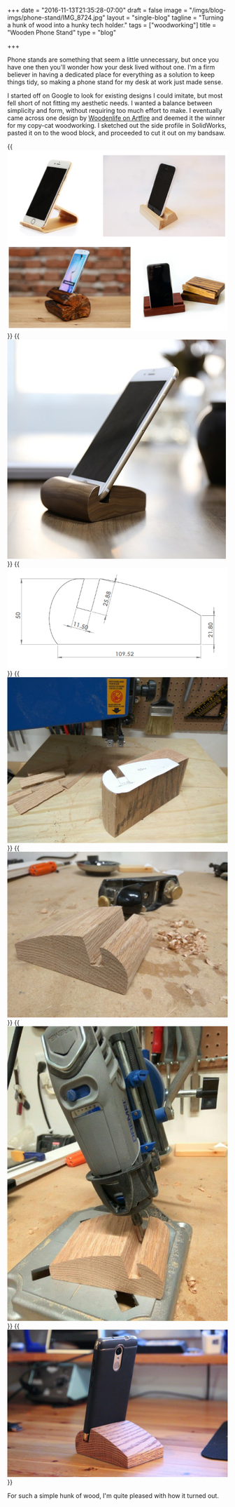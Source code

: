 +++
date = "2016-11-13T21:35:28-07:00"
draft = false
image = "/imgs/blog-imgs/phone-stand/IMG_8724.jpg"
layout = "single-blog"
tagline = "Turning a hunk of wood into a hunky tech holder."
tags = ["woodworking"]
title = "Wooden Phone Stand"
type = "blog"

+++

Phone stands are something that seem a little unnecessary, but once you have one then you'll wonder how your desk lived without one. I'm a firm believer in having a dedicated place for everything as a solution to keep things tidy, so making a phone stand for my desk at work just made sense. 

I started off on Google to look for existing designs I could imitate, but most fell short of not fitting my aesthetic needs. I wanted a balance between simplicity and form, without requiring too much effort to make. I eventually came across one design by [Woodenlife on Artfire](https://www.artfire.com/ext/shop/product_view/woodenlife/12640827/creative_wood_phone_stand_handmade/handmade/woodworking/other) and deemed it the winner for my copy-cat woodworking. I sketched out the side profile in SolidWorks, pasted it on to the wood block, and proceeded to cut it out on my bandsaw.

{{<img caption="Searching Google images for inspiration." src="/imgs/blog-imgs/phone-stand/designs.PNG" >}}
{{<img caption="Design from Woodenlife on Artfire." src="/imgs/blog-imgs/phone-stand/IMG_41757cd0_365258.jpg" >}}
{{<img caption="Cutting template created in SolidWorks." src="/imgs/blog-imgs/phone-stand/solidworks.PNG" >}}
{{<img caption="Template pasted on to the wood stock." src="/imgs/blog-imgs/phone-stand/IMG_20161113_153119.jpg" >}}
{{<img caption="Smoothing the curves with a mini plane." src="/imgs/blog-imgs/phone-stand/IMG_20161113_155138.jpg" >}}
{{<img caption="Cleaning the cutout with a Dremel router attachment." src="/imgs/blog-imgs/phone-stand/IMG_20161113_155954.jpg" >}}
{{<img caption="Stained, finished, and ready for display." src="/imgs/blog-imgs/phone-stand/IMG_8735.jpg" >}}

For such a simple hunk of wood, I'm quite pleased with how it turned out.